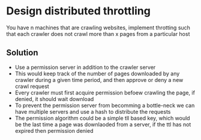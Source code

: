 # Design distributed throttling
You have n machines that are crawling websites, implement throtting such that each crawler does
not crawl more than x pages from a particular host

## Solution
- Use a permission server in addition to the crawler server
- This would keep track of the number of pages downloaded by any crawler during a given time
  period, and then approve or deny a new crawl request
- Every crawler must first acquire permission befoew crawling the page, if denied, it should
  wait download
- To prevent the permission server from becomming a bottle-neck we can have multiple servers and
  use a hash to distribute the requests
- The permission algorithm could be a simple tll based key, which would be the last time
  a page was downlaoded from a server, if the ttl has not expired then permission denied
